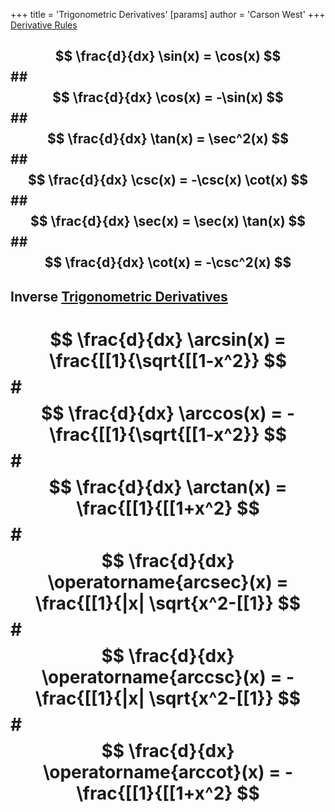 +++
 title = 'Trigonometric Derivatives'
[params]
	author = 'Carson West'
+++
[Derivative Rules](./../derivative-rules/)
##  $$ \frac{d}{dx} \sin(x) = \cos(x) $$  ##  $$ \frac{d}{dx} \cos(x) = -\sin(x) $$  ##  $$ \frac{d}{dx} \tan(x) = \sec^2(x) $$  ##  $$ \frac{d}{dx} \csc(x) = -\csc(x) \cot(x) $$  ##  $$ \frac{d}{dx} \sec(x) = \sec(x) \tan(x) $$  ##  $$ \frac{d}{dx} \cot(x) = -\csc^2(x) $$  
## Inverse [Trigonometric Derivatives](./../trigonometric-derivatives/) 
#  $$ \frac{d}{dx} \arcsin(x) = \frac{[[1}{\sqrt{[[1-x^2}} $$  #  $$ \frac{d}{dx} \arccos(x) = -\frac{[[1}{\sqrt{[[1-x^2}} $$  #  $$ \frac{d}{dx} \arctan(x) = \frac{[[1}{[[1+x^2} $$  #  $$ \frac{d}{dx} \operatorname{arcsec}(x) = \frac{[[1}{|x| \sqrt{x^2-[[1}} $$  #  $$ \frac{d}{dx} \operatorname{arccsc}(x) = -\frac{[[1}{|x| \sqrt{x^2-[[1}} $$ #  $$ \frac{d}{dx} \operatorname{arccot}(x) = -\frac{[[1}{[[1+x^2} $$ 